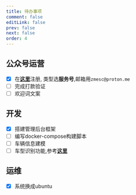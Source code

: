 ```yaml
---
title: 待办事项
comment: false
editLink: false
prev: false
next: false
order: 4
---
```


## 公众号运营

- [x] 在[**这里**](https://mp.weixin.qq.com/cgi-bin/registermidpage?action=index&lang=zh_CN)注册,
类型选**服务号**,邮箱用`zmesc@proton.me`
- [ ] 完成打款验证
- [ ] 欢迎词文案

## 开发

- [x] 搭建管理后台框架
- [ ] 编写docker-compose构建脚本
- [ ] 车辆信息建模
- [ ] 车型识别功能,参考[**这里**](https://github.com/blueapplehe/car_identify)

## 运维
- [x] 系统换成ubuntu

